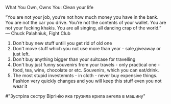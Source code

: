 What You Own, Owns You: Clean your life

“You are not your job, you’re not how much money you have in the bank.
You are not the car you drive.
You’re not the contents of your wallet.
You are not your fucking khakis. 
You are all singing, all dancing crap of the world.” ― Chuck Palahniuk, Fight Club

1. Don't buy new stuff untill you get rid of old one
2. Don't move stuff which you not use more than year - sale,giveaway or just left.
3. Don't buy anything bigger than your suitcase for travelling
4. Don't buy just funny souvenirs from your travels - only practical one - food, tea, wine, chocolate or etc. 
Souvenirs, which you can eat/drink.
5. The most stupid investemnts - in cloth - never buy expensive things. Fashion very quickly  changes and you will keep this stuff even you not wear it


#"Зустріла сестру Віргінію яка грузила крила ангела в машину" 

